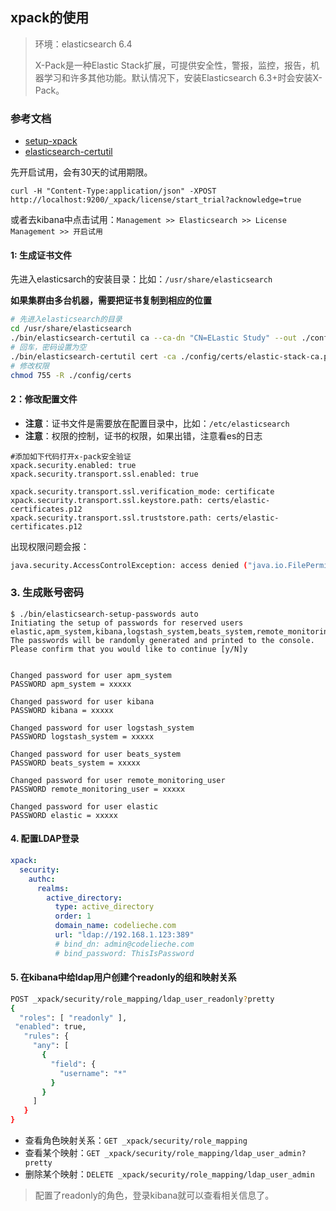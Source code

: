 ## xpack的使用

> 环境：elasticsearch 6.4  
>
> X-Pack是一种Elastic Stack扩展，可提供安全性，警报，监控，报告，机器学习和许多其他功能。默认情况下，安装Elasticsearch 6.3+时会安装X-Pack。

### 参考文档

- [setup-xpack](https://www.elastic.co/guide/en/elasticsearch/reference/current/setup-xpack.html)
- [elasticsearch-certutil](https://www.elastic.co/guide/en/elasticsearch/reference/current/certutil.html)

先开启试用，会有30天的试用期限。

```
curl -H "Content-Type:application/json" -XPOST  http://localhost:9200/_xpack/license/start_trial?acknowledge=true
```

或者去kibana中点击试用：`Management >> Elasticsearch >> License Management >> 开启试用`

#### 1: 生成证书文件

先进入elasticsarch的安装目录：比如：`/usr/share/elasticsearch`

**如果集群由多台机器，需要把证书复制到相应的位置**

```bash
# 先进入elasticsearch的目录
cd /usr/share/elasticsearch
./bin/elasticsearch-certutil ca --ca-dn "CN=ELastic Study" --out ./config/certs/elastic-stack-ca.p12
# 回车，密码设置为空
./bin/elasticsearch-certutil cert -ca ./config/certs/elastic-stack-ca.p12 --out ./config/certs/elastic-certificates.p12
# 修改权限
chmod 755 -R ./config/certs
```

#### 2：修改配置文件

- **注意**：证书文件是需要放在配置目录中，比如：`/etc/elasticsearch`
- **注意**：权限的控制，证书的权限，如果出错，注意看es的日志

```
#添加如下代码打开x-pack安全验证
xpack.security.enabled: true
xpack.security.transport.ssl.enabled: true

xpack.security.transport.ssl.verification_mode: certificate 
xpack.security.transport.ssl.keystore.path: certs/elastic-certificates.p12 
xpack.security.transport.ssl.truststore.path: certs/elastic-certificates.p12
```

出现权限问题会报：

```bash
java.security.AccessControlException: access denied ("java.io.FilePermission" "/etc/elasticsearch/certs/elastic-certificates.p12" "read")
```

### 3. 生成账号密码

```
$ ./bin/elasticsearch-setup-passwords auto
Initiating the setup of passwords for reserved users elastic,apm_system,kibana,logstash_system,beats_system,remote_monitoring_user.
The passwords will be randomly generated and printed to the console.
Please confirm that you would like to continue [y/N]y


Changed password for user apm_system
PASSWORD apm_system = xxxxx

Changed password for user kibana
PASSWORD kibana = xxxxx

Changed password for user logstash_system
PASSWORD logstash_system = xxxxx

Changed password for user beats_system
PASSWORD beats_system = xxxxx

Changed password for user remote_monitoring_user
PASSWORD remote_monitoring_user = xxxxx

Changed password for user elastic
PASSWORD elastic = xxxxx
```

#### 4. 配置LDAP登录

```yml
xpack:
  security:
    authc:
      realms:
        active_directory:
          type: active_directory
          order: 1
          domain_name: codelieche.com
          url: "ldap://192.168.1.123:389"
          # bind_dn: admin@codelieche.com
          # bind_password: ThisIsPassword
```

#### 5. 在kibana中给ldap用户创建个readonly的组和映射关系

```bash
POST _xpack/security/role_mapping/ldap_user_readonly?pretty
{
  "roles": [ "readonly" ],
 "enabled": true,
   "rules": {
     "any": [
       {
         "field": {
           "username": "*"
         }
       }
     ]
   }
}
```

- 查看角色映射关系：`GET _xpack/security/role_mapping`
- 查看某个映射：`GET _xpack/security/role_mapping/ldap_user_admin?pretty`
- 删除某个映射：`DELETE _xpack/security/role_mapping/ldap_user_admin`

> 配置了readonly的角色，登录kibana就可以查看相关信息了。

